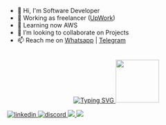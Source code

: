 

- 👋 Hi, I'm Software Developer
- 💼 Working as freelancer (<a href="https://www.upwork.com/workwith/impydev" target="_blank">UpWork</a>)
- 🌱 Learning now AWS
- 💞️ I’m looking to collaborate on Projects
- 📫 Reach me on <a href="https://wa.me/+963992336634" target="_blank">Whatsapp</a> | <a href="https://t.me/SY_Aloosh" target="_blank">Telegram</a>

<br>
<div id="header" align="center">
  <a href="https://github.com/im-py-dev">
    <img src="https://readme-typing-svg.demolab.com/?font=Georgia&size=20&duration=2000&pause=100&multiline=true&width=500&height=80&lines=Ali%20Mughrabi;Full-Stack%20Developer" alt="Typing SVG" />
</a>
  
  
  <img src="https://media.giphy.com/media/M9gbBd9nbDrOTu1Mqx/giphy.gif" width="100"/>

<div>
  
  <!-- <img src="https://github-readme-stats.vercel.app/api?username=premChapagain&show_icons=true&theme=ADD_THEME_HERE" width="400"> -->
<p align="left">
  
<a href="https://www.linkedin.com/in/ali-mughrabi" target="_blank">
<img src=https://img.shields.io/badge/linkedin-%231E77B5.svg?&style=for-the-badge&logo=linkedin&logoColor=white alt=linkedin style="margin-bottom: 10px;" />
</a>
</a>
  
<a href="https://discord.com/users/ImPyDev" target="_blank">
<img src=https://img.shields.io/badge/discord-%232E87FB.svg?&style=for-the-badge&logo=discord&logoColor=white alt=discord style="margin-bottom: 10px;" />
</a>
  
<a href="mailto:im.py.dev@gmail.com" target="_blank">
<img src="https://img.shields.io/badge/gmail-D14836?&style=for-the-badge&logo=gmail&logoColor=white" />
</a>
  
  <a href="https://technosteps.com/my-resume/" target="_blank">
<img src="https://img.shields.io/badge/Resume-000?&style=for-the-badge&logo=cv&logoColor=white" />
</a>
</p>
  
  <!--

<a href="https://www.linkedin.com/in/ali-mughrabi" target="_blank">
    <img src="https://img.shields.io/badge/LinkedIn-blue?style=for-the-badge&logo=linkedin&logoColor=white" alt="LinkedIn Badge"/>
  </a>

  <a href="" target="_blank">
    <img src="https://img.shields.io/badge/YouTube-red?style=for-the-badge&logo=youtube&logoColor=white" alt="Youtube Badge"/>
  </a>
  
  <a href="https://technosteps.com/my-resume/" target="_blank">
    <img src="https://img.shields.io/badge/My-Resume-blue"/>
  </a>
</div>
  -->
  
<!--   <a href="https://github.com/im-py-dev"> -->
<!--     <img src="https://github-stats-alpha.vercel.app/api?username=im-py-dev&cc=22272e&tc=37BCF6&ic=fff&bc=0000"> -->
<!-- </a> -->
  
  </div>

